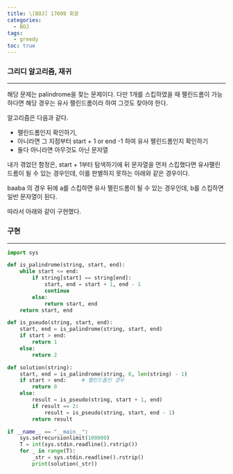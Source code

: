 ```yaml
---
title: \[BOJ] 17609 회문
categories: 
  - BOJ
tags: 
  - greedy
toc: true
---
```


### 그리디 알고리즘, 재귀

---

해당 문제는 palindrome을 찾는 문제이다. 다만 1개를 스킵하였을 때 팰린드롬이 가능하다면 해당 경우는 유사 팰린드롬이라 하여 그것도 찾아야 한다.

알고리즘은 다음과 같다.

- 팰린드롬인지 확인하기,
- 아니라면 그 지점부터 start + 1 or end -1 하여 유사 팰린드롬인지 확인하기
- 둘다 아니라면 아무것도 아닌 문자열

내가 겪었던 함정은, start + 1부터 탐색하기에 뒤 문자열을 먼저 스킵했다면 유사팰린드롬이 될 수 있는 경우인데, 이를 판별하지 못하는 아래와 같은 경우이다.

baaba 의 경우 뒤에 a를 스킵하면 유사 팰린드롬이 될 수 있는 경우인데, b를 스킵하면 일반 문자열이 된다.

따라서 아래와 같이 구현했다.

### 구현

---

```python
import sys

def is_palindrome(string, start, end):
    while start <= end:
        if string[start] == string[end]:
            start, end = start + 1, end - 1
            continue
        else:
            return start, end
    return start, end

def is_pseudo(string, start, end):
    start, end = is_palindrome(string, start, end)
    if start > end:
        return 1
    else:
        return 2

def solution(string):
    start, end = is_palindrome(string, 0, len(string) - 1)
    if start > end:     # 팰린드롬인 경우
        return 0
    else:
        result = is_pseudo(string, start + 1, end)
        if result == 2:
            result = is_pseudo(string, start, end - 1)
        return result

if __name__ == "__main__":
    sys.setrecursionlimit(100000)
    T = int(sys.stdin.readline().rstrip())
    for _ in range(T):
        _str = sys.stdin.readline().rstrip()
        print(solution(_str))
```